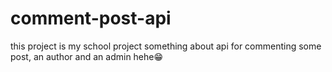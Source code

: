 # comment-post-api
this project is my school project
something about api for commenting some post, an author and an admin
hehe😁
